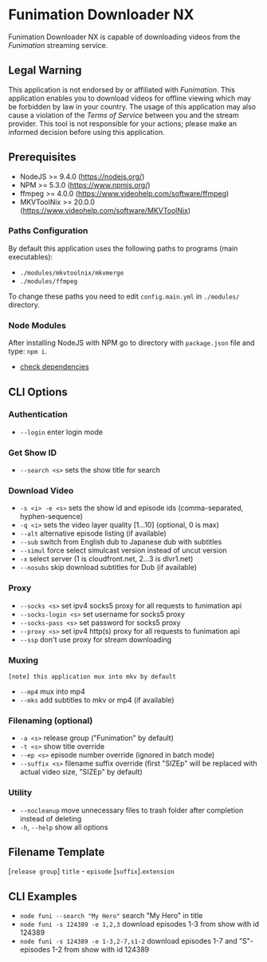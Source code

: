 # Funimation Downloader NX

Funimation Downloader NX is capable of downloading videos from the *Funimation* streaming service.

## Legal Warning

This application is not endorsed by or affiliated with *Funimation*. This application enables you to download videos for offline viewing which may be forbidden by law in your country. The usage of this application may also cause a violation of the *Terms of Service* between you and the stream provider. This tool is not responsible for your actions; please make an informed decision before using this application.

## Prerequisites

* NodeJS >= 9.4.0 (https://nodejs.org/)
* NPM >= 5.3.0 (https://www.npmjs.org/)
* ffmpeg >= 4.0.0 (https://www.videohelp.com/software/ffmpeg)
* MKVToolNix >= 20.0.0 (https://www.videohelp.com/software/MKVToolNix)

### Paths Configuration

By default this application uses the following paths to programs (main executables):
* `./modules/mkvtoolnix/mkvmerge`
* `./modules/ffmpeg`

To change these paths you need to edit `config.main.yml` in `./modules/` directory.

### Node Modules

After installing NodeJS with NPM go to directory with `package.json` file and type: `npm i`.
* [check dependencies](https://david-dm.org/seiya-dev/funimation-downloader-nx)

## CLI Options

### Authentication

* `--login` enter login mode

### Get Show ID

* `--search <s>` sets the show title for search

### Download Video

* `-s <i> -e <s>` sets the show id and episode ids (comma-separated, hyphen-sequence)
* `-q <i>` sets the video layer quality [1...10] (optional, 0 is max)
* `--alt` alternative episode listing (if available)
* `--sub` switch from English dub to Japanese dub with subtitles
* `--simul` force select simulcast version instead of uncut version
* `-x` select server (1 is cloudfront.net, 2...3 is dlvr1.net)
* `--nosubs` skip download subtitles for Dub (if available)

### Proxy

* `--socks <s>` set ipv4 socks5 proxy for all requests to funimation api
* `--socks-login <s>` set username for socks5 proxy
* `--socks-pass <s>`  set password for socks5 proxy
* `--proxy <s>` set ipv4 http(s) proxy for all requests to funimation api
* `--ssp` don't use proxy for stream downloading

### Muxing

`[note] this application mux into mkv by default`
* `--mp4` mux into mp4
* `--mks` add subtitles to mkv or mp4 (if available)

### Filenaming (optional)

* `-a <s>` release group ("Funimation" by default)
* `-t <s>` show title override
* `--ep <s>` episode number override (ignored in batch mode)
* `--suffix <s>` filename suffix override (first "SIZEp" will be replaced with actual video size, "SIZEp" by default)

### Utility

* `--nocleanup` move unnecessary files to trash folder after completion instead of deleting
* `-h`, `--help` show all options

## Filename Template

[`release group`] `title` - `episode` [`suffix`].`extension`

## CLI Examples

* `node funi --search "My Hero"` search "My Hero" in title
* `node funi -s 124389 -e 1,2,3` download episodes 1-3 from show with id 124389
* `node funi -s 124389 -e 1-3,2-7,s1-2` download episodes 1-7 and "S"-episodes 1-2 from show with id 124389

